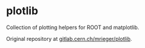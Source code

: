 # plotlib

Collection of plotting helpers for ROOT and matplotlib.

Original repository at [gitlab.cern.ch/mrieger/plotlib](https://gitlab.cern.ch/mrieger/plotlib).
